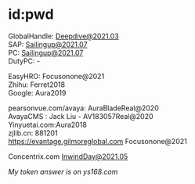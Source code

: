 # id:pwd

GlobalHandle: Deepdive@2021.03        
SAP:          Sailingup@2021.07        
PC:           Sailingup@2021.07                       
DutyPC:       -      

EasyHRO:      Focusonone@2021          
Zhihu:        Ferret2018               
Google:       Aura2019                   

pearsonvue.com/avaya:  AuraBladeReal@2020    
AvayaCMS : Jack Liu - AV183057Real@2020    
Yinyuetai.com:Aura2018      
zjlib.cn:     881201                      
https://evantage.gilmoreglobal.com    Focusonone@2021       

Concentrix.com InwindDay@2021.05    








*My token answer is on ys168.com*






